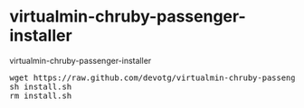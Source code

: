 virtualmin-chruby-passenger-installer
================================

virtualmin-chruby-passenger-installer

<pre>
wget https://raw.github.com/devotg/virtualmin-chruby-passenger-installer/master/install.sh
sh install.sh
rm install.sh
</pre>
